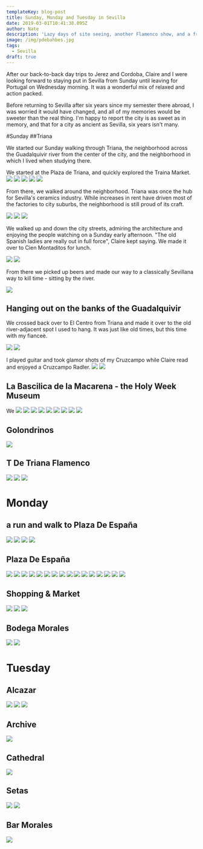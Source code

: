 ```yaml
---
templateKey: blog-post
title: Sunday, Monday and Tuesday in Sevilla
date: 2019-03-01T10:41:38.095Z
author: Nate
description: 'Lazy days of site seeing, another Flamenco show, and a friend reunion. Sevilla will always have my heart'
image: /img/pdebahbes.jpg
tags:
  - Sevilla
draft: true
---
```


After our back-to-back day trips to Jerez and Cordoba, Claire and I were looking forward to staying put in Sevilla from Sunday until leaving for Portugal on Wednesday morning. It was a wonderful mix of relaxed and action packed. 

Before returning to Sevilla after six years since my semester there abroad, I was worried it would have changed, and all of my memories would be sweeter than the real thing. I'm happy to report the city is as sweet as in memory, and that for a city as ancient as Sevilla, six years isn't many. 

#Sunday 
##Triana

We started our Sunday walking through Triana, the neighborhood across the Guadalquivir river from the center of the city, and the neighborhood in which I lived when studying there. 

We started at the Plaza de Triana, and quickly explored the Traina Market. 
![](/img/sevilla/trainaOutsideMarket.jpg)
![](/img/sevilla/trainaOutsideMarket2.jpg)
![](/img/sevilla/trainaInsideMarket.jpg)
![](/img/sevilla/trainaInsideMarket2.jpg)
![](/img/sevilla/trainaPuenteDeIsabel.jpg)

From there, we walked around the neighborhood. Triana was once the hub for Sevilla's ceramics industry. While increases in rent have driven most of the factories to city suburbs, the neighborhood is still proud of its craft. 

![](/img/sevilla/trianaCeramics1.jpg)
![](/img/sevilla/trianaCeramics2.jpg)
![](/img/sevilla/trianaCeramics3.jpg)

We walked up and down the city streets, admiring the architecture and enjoying the people watching on a Sunday early afternoon. "The old Spanish ladies are really out in full force", Claire kept saying. We made it over to Cien Montaditos for lunch.

![](/img/sevilla/trainaSanJacinto1.jpg)
![](/img/sevilla/trainaSanJacinto2.jpg)

From there we picked up beers and made our way to a classically Sevillana way to kill time - sitting by the river. 

![](/img/sevilla/trianaGuadalquivir.jpg)

## Hanging out on the banks of the Guadalquivir 
We crossed back over to El Centro from Triana and made it over to the old river-adjacent spot I used to hang. It was just like old times, but this time with my fianceè. 

![](/img/sevilla/riverPeopleChillin.jpg)
![](/img/sevilla/riverView.jpg)

I played guitar and took glamor shots of my Cruzcampo while Claire read and enjoyed a Cruzcampo Radler. 
![](/img/sevilla/riverCruzcampo.jpg)
![](/img/sevilla/riverClaireReading.jpg)

## La Bascilica de la Macarena - the Holy Week Museum

We 
![](/img/sevilla/macarenaMary1.jpg)
![](/img/sevilla/macarenaMary2.jpg)
![](/img/sevilla/macarenaMuseum1.jpg)
![](/img/sevilla/macarenaMuseum2.jpg)
![](/img/sevilla/macarenaMuseumFloat.jpg)
![](/img/sevilla/macarenaMuseumFloat2.jpg)
![](/img/sevilla/macarenaFloat3.jpg)
![](/img/sevilla/macarenaNazareno.jpg)
![](/img/sevilla/macarenaOutside.jpg)

## Golondrinos
![](/img/sevilla/barLasGolondrinosNapkin.jpg)

## T De Triana Flamenco
![](/img/sevilla/TDTFlamencoFlyer.jpg)
![](/img/sevilla/flamencoTDT.jpg)
![](/img/sevilla/flamencoTDT2.jpg)

# Monday
## a run and walk to Plaza De España
![](/img/sevilla/walkToPDEcathedralOutsideLandscape.jpg)
![](/img/sevilla/walkToPDEpuenteDeJerez.jpg)
![](/img/sevilla/walkToPDEpuenteDeJerez2.jpg)
![](/img/sevilla/walkToPDEunversidad.jpg)
## Plaza De España
![](/img/sevilla/PDE1.jpg)
![](/img/sevilla/PDE2.jpg)
![](/img/sevilla/PDE3.jpg)
![](/img/sevilla/PDE4.jpg)
![](/img/sevilla/PDE5.jpg)
![](/img/sevilla/PDEBahbes.jpg)
![](/img/sevilla/PDEBahbesMadrid.jpg)
![](/img/sevilla/PDEboats1.jpg)
![](/img/sevilla/PDEboats2.jpg)
![](/img/sevilla/PDEboats3.jpg)
![](/img/sevilla/PDEboats4.jpg)
![](/img/sevilla/PDEboatsFrenchFamily.jpg)
![](/img/sevilla/pdeClaireBridge.jpg)
![](/img/sevilla/PDEGranada.jpg)
![](/img/sevilla/cienMontaditos.jpg)
![](/img/sevilla/cienMontaditos2.jpg)
## Shopping & Market
![](/img/sevilla/clothingApologize.jpg)
![](/img/sevilla/clothingCityDate.jpg)
![](/img/sevilla/clothingCityDate2.jpg)
## Bodega Morales
![](/img/sevilla/moralesRestaurant.jpg)
![](/img/sevilla/moralesMenu.jpg)

# Tuesday 
## Alcazar
![](/img/sevilla/outsideAlcazar.jpg)
![](/img/sevilla/chariPhoto.jpg)
![](/img/sevilla/tapasAfterAlcazar.jpg)

## Archive
![](/img/sevilla/archiveCannon.jpg)

## Cathedral
![](/img/sevilla/laGiraldaStatue.jpg)

## Setas
![](/img/sevilla/topSetas1.jpg)
![](/img/sevilla/topSetasBahbes.jpg)

## Bar Morales
![](/img/sevilla/moralesBravas.jpg)



